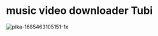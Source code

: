 # music video downloader Tubi
![pika-1685463105151-1x](https://github.com/yilmazozkan2/music_video_downloader_Tubi/assets/52213548/d13d8c35-4400-4ea7-9fb6-dac71b7ab800)
